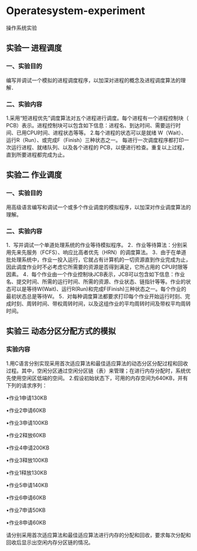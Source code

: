 # Operatesystem-experiment
操作系统实验
## 实验一  进程调度
###  一、实验目的
编写并调试一个模拟的进程调度程序，以加深对进程的概念及进程调度算法的理解．
  
###  二、实验内容
1.采用“短进程优先”调度算法对五个进程进行调度。每个进程有一个进程控制块（ PCB）表示。进程控制块可以包含如下信息：进程名、到达时间、需要运行时间、已用CPU时间、进程状态等等。 
2.每个进程的状态可以是就绪 W（Wait）、运行R（Run）、或完成F（Finish）三种状态之一。 每进行一次调度程序都打印一次运行进程、就绪队列、以及各个进程的 PCB，以便进行检查。重复以上过程，直到所要进程都完成为止。

## 实验二  作业调度
### 一、实验目的
用高级语言编写和调试一个或多个作业调度的模拟程序，以加深对作业调度算法的理解。

### 二、实验内容
1．写并调试一个单道处理系统的作业等待模拟程序。
2．作业等待算法：分别采用先来先服务（FCFS）、响应比高者优先（HRN）的调度算法。 
3．由于在单道批处理系统中，作业一投入运行，它就占有计算机的一切资源直到作业完成为止，因此调度作业时不必考虑它所需要的资源是否得到满足，它所占用的 CPU时限等因素。
4．每个作业由一个作业控制块JCB表示，JCB可以包含如下信息：作业名、提交时间、所需的运行时间、所需的资源、作业状态、链指针等等。作业的状态可以是等待W(Wait)、运行R(Run)和完成F(Finish)三种状态之一。每个作业的最初状态总是等待W。
5．对每种调度算法都要求打印每个作业开始运行时刻、完成时刻、周转时间、带权周转时间，以及这组作业的平均周转时间及带权平均周转时间。

## 实验三  动态分区分配方式的模拟
### 实验内容
1.用C语言分别实现采用首次适应算法和最佳适应算法的动态分区分配过程和回收过程。其中，空闲分区通过空闲分区链（表）来管理；在进行内存分配时，系统优先使用空闲区低端的空间。
2.假设初始状态下，可用的内存空间为640KB，并有下列的请求序列：
 
  •作业1申请130KB
  
  •作业2申请60KB
  
  •作业3申请100KB
 
  •作业2释放60KB
  
  •作业4申请200KB
 
  •作业3释放100KB
  
  •作业1释放130KB
  
  •作业5申请140KB
  
  •作业6申请60KB
  
  •作业7申请50KB
  
  •作业8申请60KB

请分别采用首次适应算法和最佳适应算法进行内存的分配和回收，要求每次分配和回收后显示出空闲内存分区链的情况。
